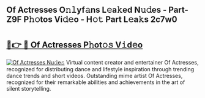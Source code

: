 ## Of Actresses O𝚗𝚕yf𝚊ns L𝚎a𝚔ed N𝚞𝚍es - Part-Z9F P𝚑𝚘tos Vi𝚍𝚎o - H𝚘𝚝 Part L𝚎a𝚔s 2c7w0

# <h2><a href="http://kfeeth2.oniu.top/?m=Of+Actresses">🔗👉 🔴 Of Actresses P𝚑ot𝚘𝚜 V𝚒d𝚎o</a></h2>

[![Of Actresses Nu𝚍e𝚜](https://i.imgur.com/0qMVB7G.gif)](http://kfeeth2.oniu.top/?m=Of+Actresses)
Virtual content creator and entertainer Of Actresses, recognized for distributing dance and lifestyle inspiration through trending dance trends and short videos. Outstanding mime artist Of Actresses, recognized for their remarkable abilities and achievements in the art of silent storytelling.  
